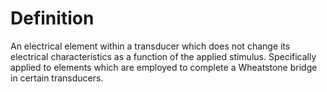 # Definition

An electrical element within a transducer which does not change its
electrical characteristics as a function of the applied stimulus.
Specifically applied to elements which are employed to complete a
Wheatstone bridge in certain transducers.
